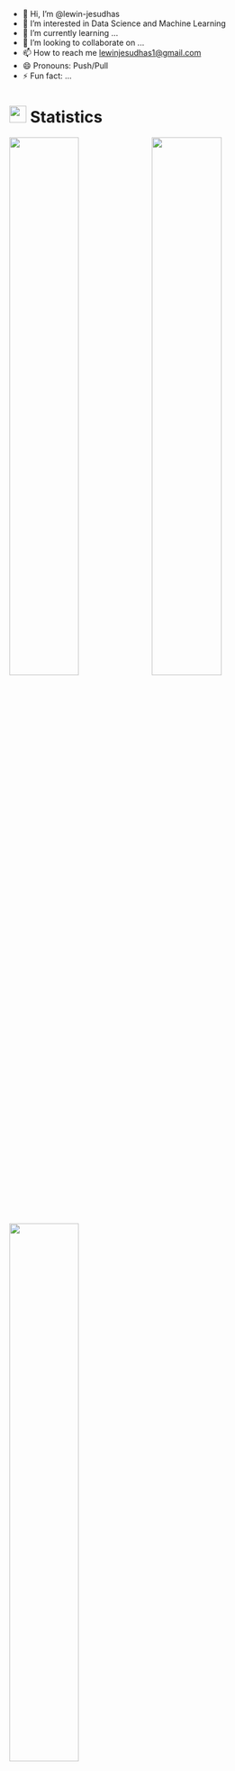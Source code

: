 - 👋 Hi, I’m @lewin-jesudhas
- 👀 I’m interested in Data Science and Machine Learning
- 🌱 I’m currently learning ...
- 💞️ I’m looking to collaborate on ...
- 📫 How to reach me lewinjesudhas1@gmail.com
- 😄 Pronouns: Push/Pull
- ⚡ Fun fact: ...

<!---
lewin-jesudhas/lewin-jesudhas is a ✨ special ✨ repository because its `README.md` (this file) appears on your GitHub profile.
You can click the Preview link to take a look at your changes.
--->
# <img src="https://media4.giphy.com/media/MIGbtLZoVjbl0bYbAd/giphy.gif?cid=ecf05e472t2h0i8d7dcjaoau9iqtchhr899hxmpxzzgc7lyw&rid=giphy.gif" width="30"> Statistics

<!--![lewin-jesudhas's Stats](https://github-readme-stats.vercel.app/api?username=lewin-jesudhas&theme=tokyonight&show_icons=true&hide_border=true&count_private=true) 
![lewin-jesudhas's Top Languages](https://github-readme-stats.vercel.app/api/top-langs/?username=lewin-jesudhas&theme=tokyonight&show_icons=true&hide_border=true&layout=compact)
![GitHub Streak](https://github-readme-streak-stats.herokuapp.com?user=lewin-jesudhas&theme=dark&hide_border=true)-->



<img width="49.5%" src="https://github-readme-stats.vercel.app/api?username=lewin-jesudhas&show_icons=true&include_all_commits=false&theme=tokyonight&hide_border=true">
<img width="49.5%" src="https://github-readme-streak-stats.herokuapp.com/?user=lewin-jesudhas&theme=radical&hide_border=true">		  
<img width="49.5%" src="https://github-readme-stats.vercel.app/api/top-langs/?username=lewin-jesudhas&theme=radical&bg_color=282828&hide_border=true&include_all_commits=true&count_private=true&layout=compact">



